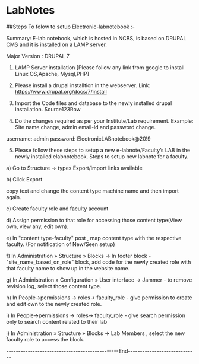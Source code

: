 # LabNotes
##Steps To folow to setup Electronic-labnotebook :-

Summary: E-lab notebook, which is hosted in NCBS, is based on DRUPAL CMS and it is installed on a LAMP server.

Major Version : DRUPAL 7

1. LAMP Server installation [Please follow any link from google to install Linux OS,Apache, Mysql,PHP]

2. Please install a drupal installtion in the webserver.
Link: https://www.drupal.org/docs/7/install

3. Import the Code files and database to the newly installed drupal installation.
$ource123Row
4. Do the changes required as per your Institute/Lab requirement.
Example: Site name change, admin email-id and password change.

username:  admin
password: ElectronicLABnotebook@20!9

5. Please follow these steps to setup a new e-labnote/Faculty’s LAB in the newly installed elabnotebook. Steps to setup new labnote for a faculty.

a) Go to Structure -> types Export/import links available

b)  Click Export

copy text and change the content type machine name and then import again.

c) Create faculty role and faculty account

d) Assign permission to that role for accessing those content type(View own, view any, edit own).

e) In "content type-faculty" post , map content type with the respective faculty. (For notification of New/Seen setup)

f) In Administration » Structure » Blocks -> In footer block - "site_name_based_on_role" block, add code for the newly created role with that faculty name to show up in the website name.

g) In Administration » Configuration » User interface -> Jammer - to remove revision log, select those content type.

h) In People->permissions -> roles-> faculty_role - give permission to create and edit own to the newly created role.

i) In People->permissions -> roles-> faculty_role - give search permission only to search content related to their lab

j) In Administration » Structure » Blocks -> Lab Members , select the new faculty role to access the block.


-----------------------------------------------End-----------------------------
